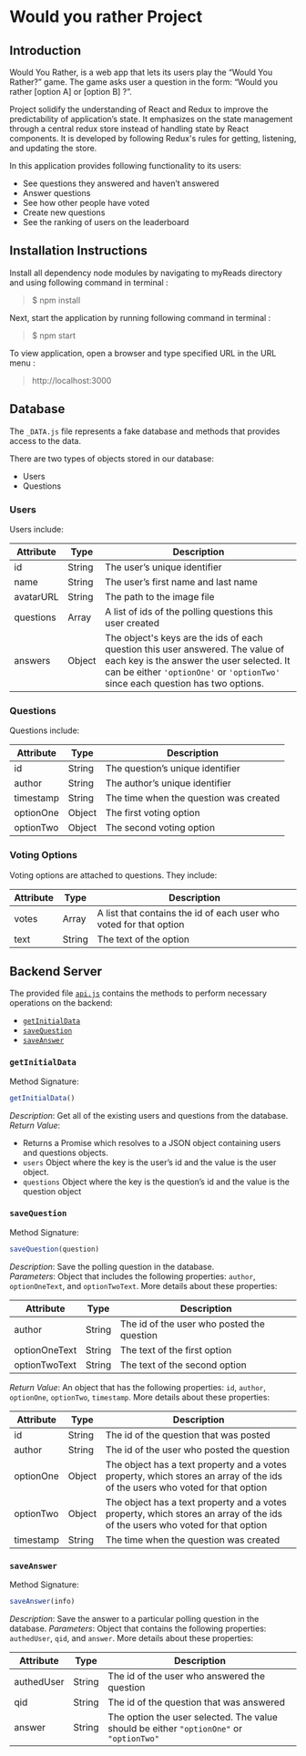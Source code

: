 # Would you rather Project



## Introduction
Would You Rather, is a web app that lets its users play the “Would You Rather?” game. The game asks user a question in the form: “Would you rather [option A] or [option B] ?”.


Project solidify the understanding of React and Redux to improve the predictability of application’s state. It emphasizes on the state management through a central redux store instead of handling state by React components. It is developed by following Redux's rules for getting, listening, and updating the store.


In this application provides following functionality to its users:

 * See questions they answered and haven’t answered
 * Answer questions
 * See how other people have voted
 * Create new questions
 * See the ranking of users on the leaderboard


 
## Installation Instructions


Install all dependency node modules by navigating to myReads directory and using following command in terminal : 
>$ npm install


Next, start the application by running following command in terminal :

>$ npm start


To view application, open a browser and type specified URL in the URL menu : 

>http://localhost:3000



## Database


The `_DATA.js` file represents a fake database and methods that provides  access to the data.

There are two types of objects stored in our database:

* Users
* Questions

### Users

Users include:

| Attribute    | Type             | Description           |
|-----------------|------------------|-------------------         |
| id                 | String           | The user’s unique identifier |
| name          | String           | The user’s first name  and last name     |
| avatarURL  | String           | The path to the image file |
| questions | Array | A list of ids of the polling questions this user created|
| answers      | Object         |  The object's keys are the ids of each question this user answered. The value of each key is the answer the user selected. It can be either `'optionOne'` or `'optionTwo'` since each question has two options.


### Questions

Questions include:

| Attribute | Type | Description |
|-----------------|------------------|-------------------|
| id                  | String | The question’s unique identifier |
| author        | String | The author’s unique identifier |
| timestamp | String | The time when the question was created|
| optionOne | Object | The first voting option|
| optionTwo | Object | The second voting option|


### Voting Options

Voting options are attached to questions. They include:

| Attribute | Type | Description |
|-----------------|------------------|-------------------|
| votes             | Array | A list that contains the id of each user who voted for that option|
| text                | String | The text of the option |



## Backend Server


The provided file [`api.js`](src/utils/api.js) contains the methods to perform necessary operations on the backend:

* [`getInitialData`](#getInitialData)
* [`saveQuestion`](#saveQuestion)
* [`saveAnswer`](#saveAnswer)


### `getInitialData`

Method Signature:

```js
getInitialData()
```
*Description*: Get all of the existing users and questions from the database.  
*Return Value*: 

* Returns a Promise which resolves to a JSON object containing users and questions objects.
* `users` Object where the key is the user’s id and the value is the user object.
* `questions` Object where the key is the question’s id and the value is the question object


### `saveQuestion`

Method Signature:

```js
saveQuestion(question)
```

*Description*: Save the polling question in the database.  
*Parameters*:  Object that includes the following properties: `author`, `optionOneText`, and `optionTwoText`. More details about these properties:

| Attribute | Type | Description |
|-----------------|------------------|-------------------|
| author | String | The id of the user who posted the question|
| optionOneText| String | The text of the first option |
| optionTwoText | String | The text of the second option |

*Return Value*:  An object that has the following properties: `id`, `author`, `optionOne`, `optionTwo`, `timestamp`. More details about these properties:

| Attribute | Type | Description |
|-----------------|------------------|-------------------|
| id | String | The id of the question that was posted|
| author | String | The id of the user who posted the question|
| optionOne | Object | The object has a text property and a votes property, which stores an array of the ids of the users who voted for that option|
| optionTwo | Object | The object has a text property and a votes property, which stores an array of the ids of the users who voted for that option|
|timestamp|String | The time when the question was created|


### `saveAnswer`

Method Signature:

```js
saveAnswer(info)
```

*Description*: Save the answer to a particular polling question in the database.
*Parameters*: Object that contains the following properties: `authedUser`, `qid`, and `answer`. More details about these properties:

| Attribute | Type | Description |
|-----------------|------------------|-------------------|
| authedUser | String | The id of the user who answered the question|
| qid | String | The id of the question that was answered|
| answer | String | The option the user selected. The value should be either `"optionOne"` or `"optionTwo"`|
